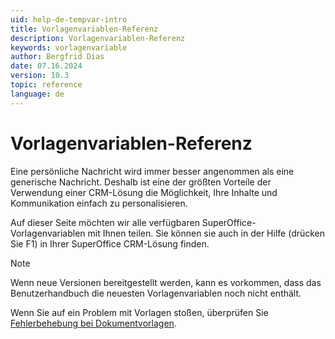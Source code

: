 ```yaml
---
uid: help-de-tempvar-intro
title: Vorlagenvariablen-Referenz
description: Vorlagenvariablen-Referenz
keywords: vorlagenvariable
author: Bergfrid Dias
date: 07.16.2024
version: 10.3
topic: reference
language: de
---
```


# Vorlagenvariablen-Referenz

Eine persönliche Nachricht wird immer besser angenommen als eine generische Nachricht. Deshalb ist eine der größten Vorteile der Verwendung einer CRM-Lösung die Möglichkeit, Ihre Inhalte und Kommunikation einfach zu personalisieren.

Auf dieser Seite möchten wir alle verfügbaren SuperOffice-Vorlagenvariablen mit Ihnen teilen. Sie können sie auch in der Hilfe (drücken Sie F1) in Ihrer SuperOffice CRM-Lösung finden.

> [!NOTE]
> Wenn neue Versionen bereitgestellt werden, kann es vorkommen, dass das Benutzerhandbuch die neuesten Vorlagenvariablen noch nicht enthält.

Wenn Sie auf ein Problem mit Vorlagen stoßen, überprüfen Sie [Fehlerbehebung bei Dokumentvorlagen][2].

<!-- Referenced links -->
[2]: ../learn/troubleshooting.md
